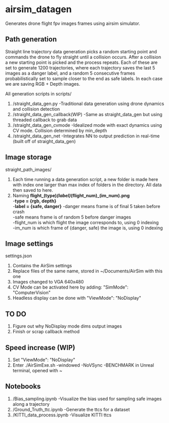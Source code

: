 # airsim_datagen
Generates drone flight fpv images frames using airsim simulator.

## Path generation
Straight line trajectory data generation picks a random starting point and commands the drone to fly straight until a collision occurs. After a collision a new starting point is picked and the process repeats.
Each of these are set to generate 1200 trajectories, where each trajectory saves the last 5 images as a danger label, and a random 5 consecutive frames probabilistically set to sample closer to the end as safe labels. In each case we are saving RGB + Depth images.

All generation scripts in scripts/
1. /straight_data_gen.py
	-Traditional data generation using drone dynamics and collision detection
2. /straight_data_gen_callback(WIP)
	-Same as straight_data_gen but using threaded callback to grab data
3. /straight_data_gen_cvmode
	-Idealized mode with exact dynamics using CV mode. Collision determined by min_depth
4. /straight_data_gen_net
	-Integrates NN to output prediction in real-time (built off of straight_data_gen)


## Image storage
straight_path_images/
1. Each time running a data generation script, a new folder is made here with index one larger than max index of folders in the directory. All data then saved to here.
2. Naming
  **flight_(type)_(label)_(flight_num)_(im_num).png**  
		 -**type = {rgb, depth}**  
		 -**label = {safe, danger}**
        -danger means frame is of final 5 taken before crash  
        -safe means frame is of random 5 before danger images  
      	-flight_num is which flight the image corresponds to, using 0 indexing  
      	-im_num is which frame of {danger, safe} the image is, using 0 indexing
      
## Image settings
settings.json
1. Contains the AirSim settings 
2. Replace files of the same name, stored in ~/Documents/AirSim with this one
3. Images changed to VGA 640x480 
4. CV Mode can be activated here by adding:   "SimMode": "ComputerVision"
5. Headless display can be done with "ViewMode": "NoDisplay"

## TO DO
1. Figure out why NoDisplay mode dims output images
2. Finish or scrap callback method

## Speed increase (WIP)
1. Set "ViewMode": "NoDisplay"
2. Enter ./AirSimExe.sh -windowed -NoVSync -BENCHMARK in Unreal terminal, opened with ~

## Notebooks
1. /Bias_sampling.ipynb
	-Visualize the bias used for sampling safe images along a trajectory
2. /Ground_Truth_ttc.ipynb
	-Generate the ttcs for a dataset
3. /KITTI_data_process.ipynb
	-Visualize KITTI ttcs
